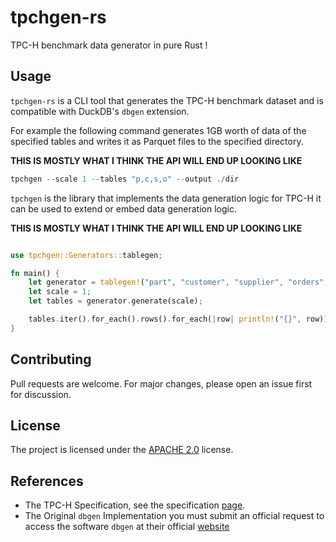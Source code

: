 # tpchgen-rs

TPC-H benchmark data generator in pure Rust !

## Usage

`tpchgen-rs` is a CLI tool that generates the TPC-H benchmark dataset and is
compatible with DuckDB's `dbgen` extension.

For example the following command generates 1GB worth of data of the specified
tables and writes it as Parquet files to the specified directory.

**THIS IS MOSTLY WHAT I THINK THE API WILL END UP LOOKING LIKE**

```rust
tpchgen --scale 1 --tables "p,c,s,o" --output ./dir
```

`tpchgen` is the library that implements the data generation logic for TPC-H
it can be used to extend or embed data generation logic.

**THIS IS MOSTLY WHAT I THINK THE API WILL END UP LOOKING LIKE**

```rust

use tpchgen::Generators::tablegen;

fn main() {
    let generator = tablegen!("part", "customer", "supplier", "orders", "nation");
    let scale = 1;
    let tables = generator.generate(scale);

    tables.iter().for_each().rows().for_each(|row| println!("{}", row));
}

```

## Contributing

Pull requests are welcome. For major changes, please open an issue first for
discussion.

## License

The project is licensed under the [APACHE 2.0](LICENSE) license.

## References

- The TPC-H Specification, see the specification [page](https://www.tpc.org/tpc_documents_current_versions/current_specifications5.asp).
- The Original `dbgen` Implementation you must submit an official request to access the software `dbgen` at their official [website](https://www.tpc.org/tpch/)
